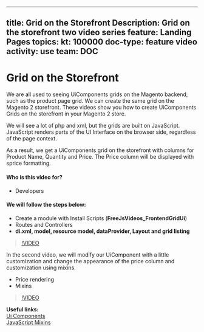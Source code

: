 
---
title: Grid on the Storefront
Description: Grid on the storefront two video series
feature: Landing Pages
topics:
kt: 100000
doc-type: feature video
activity: use
team: DOC
---
# Grid on the Storefront

We are all used to seeing UiComponents grids on the Magento backend, such as the product page grid. We can create the same grid on the Magento 2 storefront. These videos show you how to create UiComponents Grids on the storefront in your Magento 2 store.

We will see a lot of php and xml, but the grids are built on JavaScript. JavaScript renders parts of the UI Interface on the browser side, regardless of the page context.

As a result, we get a UiComponents grid on the storefront with columns for Product Name, Quantity and Price. The Price column will be displayed with sprice formatting.

#### Who is this video for?
* Developers

#### We will follow the steps below:
* Create a module with Install Scripts (**FreeJsVideos_FrontendGridUi**)
* Routes and Controllers
* **di.xml, model, resource model, dataProvider, Layout and grid listing**
>[!VIDEO](https://video.tv.adobe.com/v/35759)

In the second video, we will modify our UiComponent with a little customization and change the appearance of the price column and customization using mixins.
* Price rendering
* Mixins
>[!VIDEO](https://video.tv.adobe.com/v/35760)

**Useful links:** 
<br/>
[Ui Components](https://devdocs.magento.com/guides/v2.4/ui_comp_guide/bk-ui_comps.html)
<br/>
[JavaScript Mixins](https://devdocs.magento.com/guides/v2.4/javascript-dev-guide/javascript/js_mixins.html)